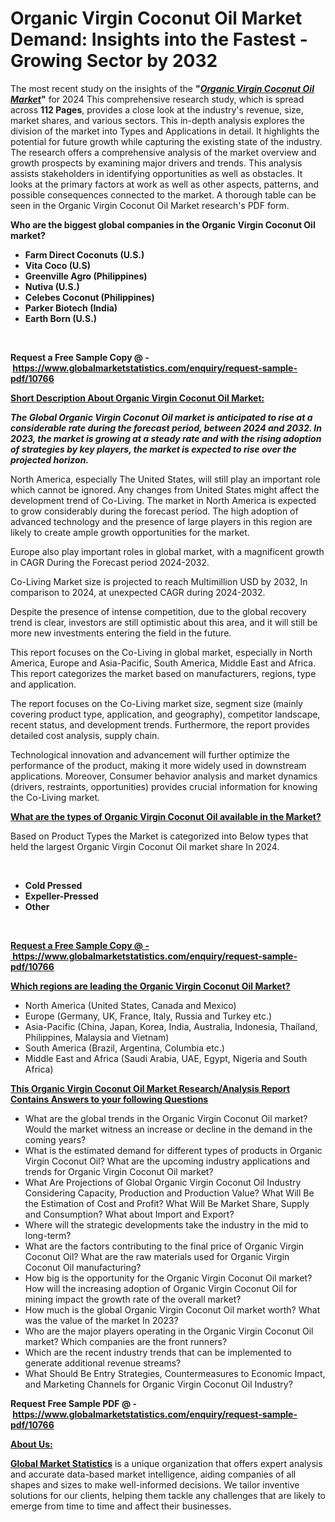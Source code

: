 <h1>Organic Virgin Coconut Oil Market Demand: Insights into the Fastest - Growing Sector by 2032</h1>
<p>The most recent study on the insights of the <strong>"</strong><a href="https://www.globalmarketstatistics.com/market-reports/organic-virgin-coconut-oil-market-10766"><strong><em>Organic Virgin Coconut Oil Market</em></strong></a><strong>"</strong>&nbsp;for 2024 This comprehensive research study, which is spread across <strong>112 Pages</strong>, provides a close look at the industry's revenue, size, market shares, and various sectors. This in-depth analysis explores the division of the market into Types and Applications in detail. It highlights the potential for future growth while capturing the existing state of the industry. The research offers a comprehensive analysis of the market overview and growth prospects by examining major drivers and trends. This analysis assists stakeholders in identifying opportunities as well as obstacles. It looks at the primary factors at work as well as other aspects, patterns, and possible consequences connected to the market. A thorough table can be seen in the Organic Virgin Coconut Oil Market research's PDF form.</p>
<p><strong>Who are the biggest global companies in the Organic Virgin Coconut Oil market?<br /></strong></p>
<ul>
<li><strong>Farm Direct Coconuts (U.S.)</strong></li>
<li><strong>Vita Coco (U.S)</strong></li>
<li><strong>Greenville Agro (Philippines)</strong></li>
<li><strong>Nutiva (U.S.)</strong></li>
<li><strong>Celebes Coconut (Philippines)</strong></li>
<li><strong>Parker Biotech (India)</strong></li>
<li><strong>Earth Born (U.S.)</strong></li>
</ul>
<p>&nbsp;</p>
<p><strong>Request a Free Sample Copy @ -&nbsp;</strong><a href="https://www.globalmarketstatistics.com/enquiry/request-sample-pdf/10766"><strong>https://www.globalmarketstatistics.com/enquiry/request-sample-pdf/10766</strong></a></p>
<p><strong><u>Short Description About Organic Virgin Coconut Oil Market:</u></strong></p>
<p><strong><em>The Global Organic Virgin Coconut Oil market is anticipated to rise at a considerable rate during the forecast period, between 2024 and 2032. In 2023, the market is growing at a steady rate and with the rising adoption of strategies by key players, the market is expected to rise over the projected horizon.</em></strong></p>
<p>North America, especially The United States, will still play an important role which cannot be ignored. Any changes from United States might affect the development trend of Co-Living. The market in North America is expected to grow considerably during the forecast period. The high adoption of advanced technology and the presence of large players in this region are likely to create ample growth opportunities for the market.</p>
<p>Europe also play important roles in global market, with a magnificent growth in CAGR During the Forecast period 2024-2032.</p>
<p>Co-Living Market size is projected to reach Multimillion USD by 2032, In comparison to 2024, at unexpected CAGR during 2024-2032.</p>
<p>Despite the presence of intense competition, due to the global recovery trend is clear, investors are still optimistic about this area, and it will still be more new investments entering the field in the future.</p>
<p>This report focuses on the Co-Living in global market, especially in North America, Europe and Asia-Pacific, South America, Middle East and Africa. This report categorizes the market based on manufacturers, regions, type and application.</p>
<p>The report focuses on the Co-Living market size, segment size (mainly covering product type, application, and geography), competitor landscape, recent status, and development trends. Furthermore, the report provides detailed cost analysis, supply chain.</p>
<p>Technological innovation and advancement will further optimize the performance of the product, making it more widely used in downstream applications. Moreover, Consumer behavior analysis and market dynamics (drivers, restraints, opportunities) provides crucial information for knowing the Co-Living market.</p>
<p><strong><u>What are the types of Organic Virgin Coconut Oil available in the Market?</u></strong></p>
<p>Based on Product Types the Market is categorized into Below types that held the largest Organic Virgin Coconut Oil market share In 2024.</p>
<p>&nbsp;</p>
<ul>
<li><strong>Cold Pressed</strong></li>
<li><strong>Expeller-Pressed</strong></li>
<li><strong>Other</strong></li>
</ul>
<p>&nbsp;</p>
<p><strong><u>Request a Free Sample Copy @ -&nbsp;</u></strong><a href="https://www.globalmarketstatistics.com/enquiry/request-sample-pdf/10766"><strong>https://www.globalmarketstatistics.com/enquiry/request-sample-pdf/10766</strong></a></p>
<p><strong><u>Which regions are leading the Organic Virgin Coconut Oil Market?</u></strong></p>
<ul>
<li>North America (United States, Canada and Mexico)</li>
<li>Europe (Germany, UK, France, Italy, Russia and Turkey etc.)</li>
<li>Asia-Pacific (China, Japan, Korea, India, Australia, Indonesia, Thailand, Philippines, Malaysia and Vietnam)</li>
<li>South America (Brazil, Argentina, Columbia etc.)</li>
<li>Middle East and Africa (Saudi Arabia, UAE, Egypt, Nigeria and South Africa)</li>
</ul>
<p><strong><u>This Organic Virgin Coconut Oil Market Research/Analysis Report Contains Answers to your following Questions</u></strong></p>
<ul>
<li>What are the global trends in the Organic Virgin Coconut Oil market? Would the market witness an increase or decline in the demand in the coming years?</li>
<li>What is the estimated demand for different types of products in Organic Virgin Coconut Oil? What are the upcoming industry applications and trends for Organic Virgin Coconut Oil market?</li>
<li>What Are Projections of Global Organic Virgin Coconut Oil Industry Considering Capacity, Production and Production Value? What Will Be the Estimation of Cost and Profit? What Will Be Market Share, Supply and Consumption? What about Import and Export?</li>
<li>Where will the strategic developments take the industry in the mid to long-term?</li>
<li>What are the factors contributing to the final price of Organic Virgin Coconut Oil? What are the raw materials used for Organic Virgin Coconut Oil manufacturing?</li>
<li>How big is the opportunity for the Organic Virgin Coconut Oil market? How will the increasing adoption of Organic Virgin Coconut Oil for mining impact the growth rate of the overall market?</li>
<li>How much is the global Organic Virgin Coconut Oil market worth? What was the value of the market In 2023?</li>
<li>Who are the major players operating in the Organic Virgin Coconut Oil market? Which companies are the front runners?</li>
<li>Which are the recent industry trends that can be implemented to generate additional revenue streams?</li>
<li>What Should Be Entry Strategies, Countermeasures to Economic Impact, and Marketing Channels for Organic Virgin Coconut Oil Industry?</li>
</ul>
<p><strong>Request Free Sample PDF @ -&nbsp;</strong><a href="https://www.globalmarketstatistics.com/enquiry/request-sample-pdf/10766"><strong>https://www.globalmarketstatistics.com/enquiry/request-sample-pdf/10766</strong></a></p>
<p><strong><u>About Us:</u></strong></p>
<p><a href="https://www.globalmarketstatistics.com/enquiry/request-sample-pdf/10766"><strong>Global Market Statistics</strong></a>&nbsp;is a unique organization that offers expert analysis and accurate data-based market intelligence, aiding companies of all shapes and sizes to make well-informed decisions. We tailor inventive solutions for our clients, helping them tackle any challenges that are likely to emerge from time to time and affect their businesses.</p>